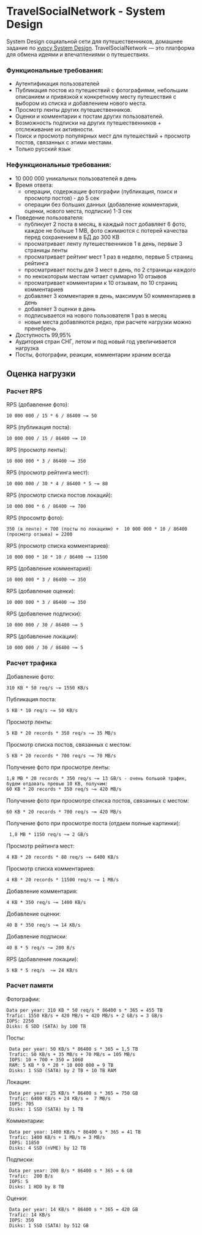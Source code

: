 # TravelSocialNetwork - System Design
System Design социальной сети для путешественников, домашнее задание по [курсу System Design](https://balun.courses/courses/system_design). 
TravelSocialNetwork — это платформа для обмена идеями и впечатлениями о путешествиях.

### Функциональные требования:

- Аутентификация пользователей
- Публикация постов из путешествий с фотографиями, небольшим описанием и привязкой к конкретному месту путешествия с выбором из списка и добавлением нового места.
- Просмотр ленты других путешественников.
- Оценки и комментарии к постам других пользователей.
- Возможность подписки на других путешественников + отслеживание их активности.
- Поиск и просмотр популярных мест для путешествий + просмотр постов, связанных с этими местами.
- Только русский язык

### Нефункциональные требования:

- 10 000 000 уникальных пользователей в день
- Время ответа:
    - операции, содержащие фотографии (публикация, поиск и просмотр постов) - до 5 сек
    - операции без больших данных (добавление комментария, оценки, нового места, подписки) 1-3 сек
- Поведение пользователя:
    - публикует 2 поста в месяц, в каждый пост добавляет 6 фото, каждое не больше 1 MB, фото сжимаются с потерей качества перед сохранением в БД до 300 KB
    - просматривает ленту путешественников 1 в день, первые 3 страницы ленты
    - просматривает рейтинг мест 1 раз в неделю, первые 5 страниц рейтинга
    - просматривает посты для 3 мест в день, по 2 страницы каждого
    - по некокоторым местам читает суммарно 10 отзывов
    - просматривает комментарии к 10 отзывам, по 10 страниц комментариев
    - добавляет 3 комментария в день, максимум 50 комментариев в день
    - добавляет 3 оценки в день
    - подписывается на нового пользователя 1 раз в месяц
    - новые места добавляются редко, при расчете нагрузки можно пренебречь
- Доступность 99,95%
- Аудитория стран СНГ, летом и под новый год увеличивается нагрузка
- Посты, фотографии, реакции, комментарии храним всегда

## Оценка нагрузки

### Расчет RPS

RPS (добавление фото): 

    10 000 000 / 15 * 6 / 86400 ~= 50

RPS (публикация поста): 

    10 000 000 / 15 / 86400 ~= 10

RPS (просмотр ленты): 

    10 000 000 * 3 / 86400 ~= 350

RPS (просмотр рейтинга мест): 

    10 000 000 / 30 * 4 / 86400 * 5 ~= 80

RPS (просмотр списка постов локаций): 

    10 000 000 * 6 / 86400 ~= 700

RPS (просомтр фото):

    350 (в ленте) + 700 (посты по локациям) +  10 000 000 * 10 / 86400 (просмотр отзыва) = 2200

RPS (просмотр списка комментариев): 

    10 000 000 * 10 * 10 / 86400 ~= 11500

RPS (добавление комментария): 

    10 000 000 * 3 / 86400 ~= 350

RPS (добавление оценки): 

    10 000 000 * 3 / 86400 ~= 350

RPS (добавление подписки): 

    10 000 000 / 30 / 86400 ~= 5

RPS (добавление локации): 

    10 000 000 / 30 / 86400 ~= 5

### Расчет трафика

Добавление фото:

    310 KB * 50 req/s ~= 1550 KB/s

Публикация поста: 

    5 KB * 10 req/s ~= 50 KB/s

Просмотр ленты: 

    5 KB * 20 records * 350 req/s ~= 35 MB/s

Просмотр списка постов, связанных с местом: 

    5 KB * 20 records * 700 req/s ~= 70 MB/s

Получение фото при просмотре ленты: 

    1,8 MB * 20 records * 350 req/s ~= 13 GB/s - очень большой трафик, будем отдавать превью 10 KB, получим:
    60 KB * 20 records * 350 req/s ~= 420 MB/s

Получение фото при просмотре списка постов, связанных с местом: 

    60 KB * 20 records * 700 req/s ~= 420 MB/s
   
Получение фото при просмотре поста (отдаем полные картинки): 

     1,8 MB * 1150 req/s ~= 2 GB/s

Просмотр рейтинга мест: 

    4 KB * 20 records * 80 req/s ~= 6400 KB/s

Просмотр списка комментариев: 

    4 KB * 20 records * 11500 req/s ~= 1 MB/s

Добавление комментария: 
 
    4 KB * 350 req/s ~= 1400 KB/s

Добавление оценки: 

    40 B * 350 req/s ~= 14 KB/s

Добавление подписки: 

    40 B * 5 req/s ~= 200 B/s

RPS (добавление локации): 

    5 KB * 5 req/s  ~= 24 KB/s


### Расчет памяти

Фотографии: 

    Data per year: 310 KB * 50 req/s * 86400 s * 365 = 455 TB
    Trafic: 1550 KB/s + 420 MB/s + 420 MB/s + 2 GB/s = 3 GB/s
    IOPS: 2250
    Disks: 6 SDD (SATA) by 100 TB 

Посты:

     Data per year: 50 KB/s * 86400 s * 365 = 1,5 TB
     Trafic: 50 KB/s + 35 MB/s + 70 MB/s = 105 MB/s
     IOPS: 10 + 700 + 350 = 1060
     RAM: 5 KB * 9 * 20 * 10 000 000 = 9 TB
     Disks: 1 SSD (SATA) by 2 TB + 10 TB RAM 
     
     
Локации:

     Data per year: 25 KB/s * 86400 s * 365 = 750 GB
     Trafic: 6400 KB/s + 24 KB/s =  7 MB/s
     IOPS: 705
     Disks: 1 SSD (SATA) by 1 TB
     
Комментарии:

     Data per year: 1400 KB/s * 86400 s * 365 = 41 TB
     Trafic: 1400 KB/s + 1 MB/s = 3 MB/s
     IOPS: 11850
     Disks: 4 SSD (nVME) by 12 TB

Подписки:

     Data per year: 200 B/s * 86400 s * 365 = 6 GB
     Trafic:  200 B/s
     IOPS: 5
     Disks: 1 HDD by 8 TB

Оценки:

     Data per year: 14 KB/s * 86400 s * 365 = 420 GB
     Trafic: 14 KB/s
     IOPS: 350
     Disks: 1 SSD (SATA) by 512 GB



